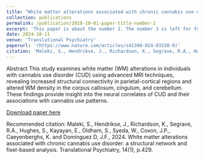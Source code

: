 ```yaml
---
title: "White matter alterations associated with chronic cannabis use disorder: a structural network and fixel-based analysis"
collection: publications
permalink: /publication/2010-10-01-paper-title-number-2
excerpt: 'This paper is about the number 2. The number 3 is left for future work.'
date: 2024-10-11
venue: 'Translational Psychiatry'
paperurl: '(https://www.nature.com/articles/s41398-024-03150-0)'
citation: 'Maleki, S., Hendrikse, J., Richardson, K., Segrave, R.A., Hughes, S., Kayayan, E., Oldham, S., Syeda, W., Coxon, J.P., Caeyenberghs, K. and Domínguez D, J.F., 2024. White matter alterations associated with chronic cannabis use disorder: a structural network and fixel-based analysis. Translational Psychiatry, 14(1), p.429.'
---
```


</b> Abstract </b>This study examines white matter (WM) alterations in individuals with cannabis use disorder (CUD) using advanced MRI techniques, revealing increased structural connectivity in parietal-cortical regions and altered WM density in the corpus callosum, cingulum, and cerebellum. These findings provide insight into the neural correlates of CUD and their associations with cannabis use patterns.

[Download paper here](https://www.nature.com/articles/s41398-024-03150-0)

Recommended citation: Maleki, S., Hendrikse, J., Richardson, K., Segrave, R.A., Hughes, S., Kayayan, E., Oldham, S., Syeda, W., Coxon, J.P., Caeyenberghs, K. and Domínguez D, J.F., 2024. White matter alterations associated with chronic cannabis use disorder: a structural network and fixel-based analysis. Translational Psychiatry, 14(1), p.429.
